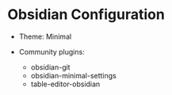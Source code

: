 # Obsidian Configuration

- Theme: Minimal

- Community plugins:
  - obsidian-git
  - obsidian-minimal-settings
  - table-editor-obsidian